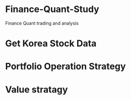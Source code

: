 # Finance-Quant-Study
Finance Quant trading and analysis

# Get Korea Stock Data

# Portfolio Operation Strategy

# Value stratagy